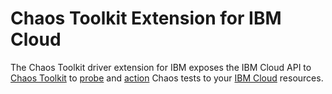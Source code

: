 # Chaos Toolkit Extension for IBM Cloud

The Chaos Toolkit driver extension for IBM exposes the IBM Cloud API to [Chaos Toolkit](https://chaostoolkit.org) to [probe](https://docs.chaostoolkit.org/reference/api/experiment/) and [action](https://docs.chaostoolkit.org/reference/api/experiment/) Chaos tests to your [IBM Cloud](http://cloud.ibm.com) resources.
